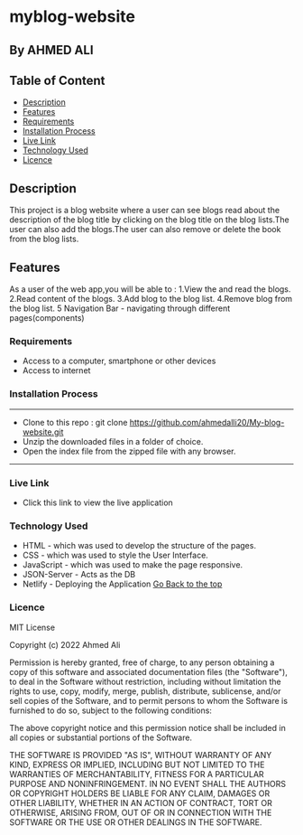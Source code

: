 # myblog-website
 ## By AHMED ALI




 ## Table of Content
 - [Description](#description)
 - [Features](#features)
 - [Requirements](#requirements)
 - [Installation Process](#installation-process)
 - [Live Link](#live-link)
 - [Technology Used](#technology-used)
 - [Licence](#licence)


 ## Description
 <p>This project is a blog website where a user can see blogs read about the description of the blog title by clicking on the blog title on the blog lists.The user can also add the blogs.The user can also remove or delete the book from the blog lists.</p>

## Features

As a user of the web app,you will be able to :
1.View the and read the blogs.
2.Read content of the blogs.
3.Add blog to the blog list.
4.Remove blog from the blog list.
5 Navigation Bar - navigating through different pages(components)

 ###  Requirements
 * Access to  a computer, smartphone or other devices
 * Access to internet


 ### Installation Process
 ****
* Clone to this repo : git clone https://github.com/ahmedalli20/My-blog-website.git
* Unzip the downloaded files in a folder of choice.
* Open the index file from the zipped file with any browser.
 ****


### Live Link
- Click this link to view the live application 


### Technology Used
* HTML - which was used to develop the structure of the pages.
* CSS - which was used to style the User Interface.
* JavaScript - which was used to make the page responsive.
* JSON-Server - Acts as the DB
* Netlify - Deploying the Application
[Go Back to the top](#myblog-website)

### Licence

MIT License

Copyright (c) 2022 Ahmed Ali

Permission is hereby granted, free of charge, to any person obtaining a copy
of this software and associated documentation files (the "Software"), to deal
in the Software without restriction, including without limitation the rights
to use, copy, modify, merge, publish, distribute, sublicense, and/or sell
copies of the Software, and to permit persons to whom the Software is
furnished to do so, subject to the following conditions:

The above copyright notice and this permission notice shall be included in all
copies or substantial portions of the Software.

THE SOFTWARE IS PROVIDED "AS IS", WITHOUT WARRANTY OF ANY KIND, EXPRESS OR
IMPLIED, INCLUDING BUT NOT LIMITED TO THE WARRANTIES OF MERCHANTABILITY,
FITNESS FOR A PARTICULAR PURPOSE AND NONINFRINGEMENT. IN NO EVENT SHALL THE
AUTHORS OR COPYRIGHT HOLDERS BE LIABLE FOR ANY CLAIM, DAMAGES OR OTHER
LIABILITY, WHETHER IN AN ACTION OF CONTRACT, TORT OR OTHERWISE, ARISING FROM,
OUT OF OR IN CONNECTION WITH THE SOFTWARE OR THE USE OR OTHER DEALINGS IN THE
SOFTWARE.


